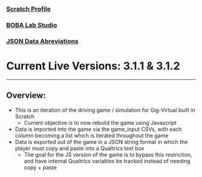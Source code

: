 ### [Scratch Profile](https://scratch.mit.edu/users/cal_boba/)

### [BOBA Lab Studio](https://scratch.mit.edu/studios/33262961)

### [JSON Data Abreviations](https://docs.google.com/document/d/1t32Y5_UsklYSUXVq8wQ3U-rvFCWfgZAjy_JU46dHoyY/edit?usp=sharing)

# Current Live Versions: 3.1.1 & 3.1.2

---

## Overview:

- This is an iteration of the driving game / simulation for Gig-Virtual built in Scratch
  - Current objective is to now rebuild the game using Javascript
- Data is imported into the game via the game_input CSVs, with each column becoming a list which is iterated throughout the game
- Data is exported out of the game in a JSON string format in which the player must copy and paste into a Qualtrics text box
  - The goal for the JS version of the game is to bypass this restriction, and have internal Qualtrics variables be tracked instead of needing copy + paste 
